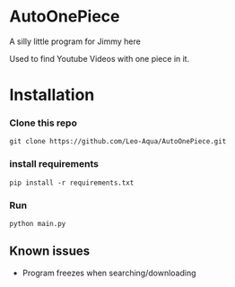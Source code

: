 # AutoOnePiece
A silly little program for Jimmy here

Used to find Youtube Videos with one piece in it.

# Installation

### Clone this repo
`git clone https://github.com/Leo-Aqua/AutoOnePiece.git`

### install requirements

`pip install -r requirements.txt`

### Run

`python main.py`

## Known issues

- Program freezes when searching/downloading